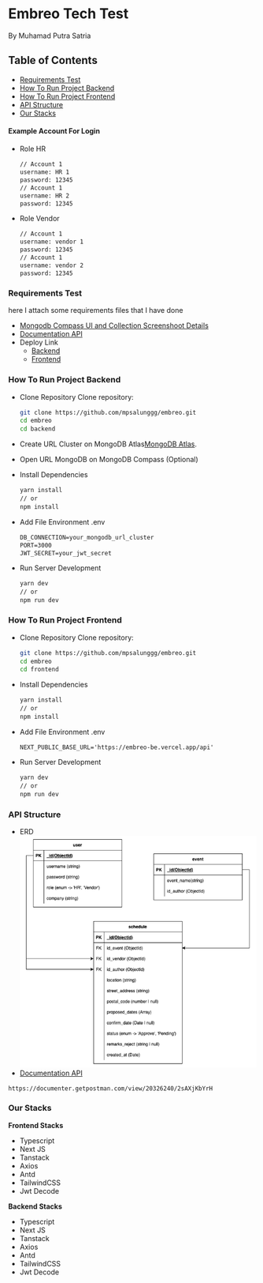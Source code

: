 # Embreo Tech Test

By Muhamad Putra Satria

## Table of Contents

- [Requirements Test](#requirements-test)
- [How To Run Project Backend](#how-to-run-project-backend)
- [How To Run Project Frontend](#how-to-run-project-frontend)
- [API Structure](#api-structure)
- [Our Stacks](#our-stacks)

#### Example Account For Login

- Role HR
  ```
  // Account 1
  username: HR 1
  password: 12345
  // Account 1
  username: HR 2
  password: 12345
  ```
- Role Vendor
  ```
  // Account 1
  username: vendor 1
  password: 12345
  // Account 1
  username: vendor 2
  password: 12345
  ```

### Requirements Test

here I attach some requirements files that I have done

- [Mongodb Compass UI and Collection Screenshoot Details](https://docs.google.com/presentation/d/1-syQ0ORQw2JBri3-O-OUQqQLz9lMrKAYB_j3oIaB-y8/edit?usp=sharing)
- [Documentation API](https://documenter.getpostman.com/view/20326240/2sAXjKbYrH)
- Deploy Link
  - [Backend](https://embreo-be.vercel.app/)
  - [Frontend](https://embreo-fe.vercel.app/)

### How To Run Project Backend

- Clone Repository
  Clone repository:

  ```bash
  git clone https://github.com/mpsalunggg/embreo.git
  cd embreo
  cd backend
  ```

- Create URL Cluster on MongoDB Atlas[MongoDB Atlas](https://www.mongodb.com/cloud/atlas).

- Open URL MongoDB on MongoDB Compass (Optional)
- Install Dependencies

  ```bash
  yarn install
  // or
  npm install
  ```

- Add File Environment .env

  ```plaintext
  DB_CONNECTION=your_mongodb_url_cluster
  PORT=3000
  JWT_SECRET=your_jwt_secret
  ```

- Run Server Development

  ```bash
  yarn dev
  // or
  npm run dev
  ```

### How To Run Project Frontend

- Clone Repository
  Clone repository:

  ```bash
  git clone https://github.com/mpsalunggg/embreo.git
  cd embreo
  cd frontend
  ```

- Install Dependencies

  ```bash
  yarn install
  // or
  npm install
  ```

- Add File Environment .env

  ```plaintext
  NEXT_PUBLIC_BASE_URL='https://embreo-be.vercel.app/api'
  ```

- Run Server Development

  ```bash
  yarn dev
  // or
  npm run dev
  ```

### API Structure

- ERD
  ![ERD](Embreo-Test-ERD.png)
- [Documentation API](https://documenter.getpostman.com/view/20326240/2sAXjKbYrH)

```
https://documenter.getpostman.com/view/20326240/2sAXjKbYrH
```

### Our Stacks

**Frontend Stacks**

- Typescript
- Next JS
- Tanstack
- Axios
- Antd
- TailwindCSS
- Jwt Decode

**Backend Stacks**

- Typescript
- Next JS
- Tanstack
- Axios
- Antd
- TailwindCSS
- Jwt Decode
